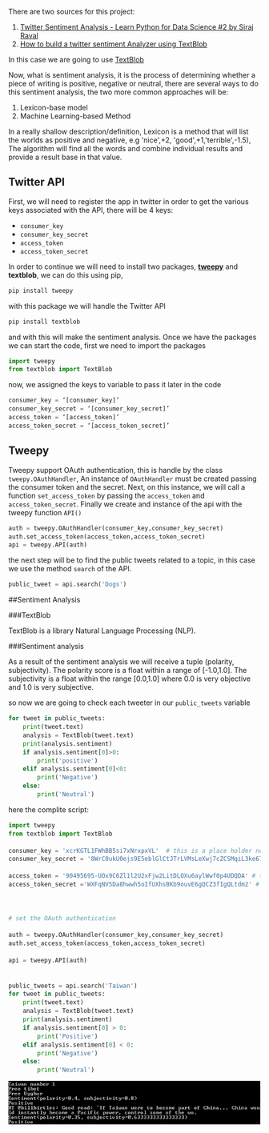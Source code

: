 There are two sources for this project:

1. [Twitter Sentiment Analysis - Learn Python for Data Science #2 by Siraj Raval](https://www.youtube.com/watch?v=T5pRlIbr6gg&list=PL2-dafEMk2A6QKz1mrk1uIGfHkC1zZ6UU)
2. [How to build a twitter sentiment Analyzer using TextBlob](https://medium.com/better-programming/how-to-build-a-twitter-sentiments-analyzer-in-python-using-textblob-948e1e8aae14)

In this case we are going to use [TextBlob](https://textblob.readthedocs.io/en/dev/)

Now, what is sentiment analysis, it is the process of determining whether a piece of writing is positive, negative or neutral, there are several ways to do this sentiment analysis, the two more common approaches will be:

1. Lexicon-base model
2. Machine Learning-based Method

In a really shallow description/definition, Lexicon is a method that will list the worlds as positive and negative, e.g 'nice',+2, 'good',+1,'terrible',-1.5), The algorithm will find all the words and combine individual results and provide a result base in that value.

## Twitter API

First, we will need to register the app in twitter in order to get the various keys associated with the API, there will be 4 keys:

* `consumer_key`
* `consumer_key_secret`
* `access_token`
* `access_token_secret`

In order to continue we will need to install two packages, [**tweepy**](https://www.tweepy.org/) and **textblob**, we can do this using pip,

```python
pip install tweepy
```
with this package we will handle the Twitter API

```python
pip install textblob
```

and with this will make the sentiment analysis.
Once we have the packages we can start the code, first we need to import the packages

```python
import tweepy
from textblob import TextBlob
```

now, we assigned the keys to variable to pass it later in the code

```python
consumer_key = ‘[consumer_key]’
consumer_key_secret = ‘[consumer_key_secret]’
access_token = ‘[access_token]’
access_token_secret = ‘[access_token_secret]’
```

## Tweepy

Tweepy support OAuth authentication, this is handle by the class `tweepy.OAuthHandler`, An instance of `OAuthHandler` must be created passing the consumer token and the secret.
Next, on this instance, we will call a function `set_access_token` by passing the `access_token` and `access_token_secret`.
Finally we create and instance of the api with the tweepy function `API()`

```python
auth = tweepy.OAuthHandler(consumer_key,consumer_key_secret)
auth.set_access_token(access_token,access_token_secret)
api = tweepy.API(auth)
```
the next step will be to find the public tweets related to a topic, in this case we use the method `search` of the API.

```python
public_tweet = api.search('Dogs')
```
##Sentiment Analysis

###TextBlob

TextBlob is a library Natural Language Processing (NLP).

###Sentiment analysis

As a result of the sentiment analysis we will receive a tuple (polarity, subjectivity). The polarity score is a float within a range of [-1.0,1.0]. The subjectivity is a float within the range [0.0,1.0] where 0.0 is very objective and 1.0 is very subjective.

so now we are going to check each tweeter in our `public_tweets` variable

```python
for tweet in public_tweets:
	print(tweet.text)
	analysis = TextBlob(tweet.text)
	print(analysis.sentiment)
	if analysis.sentiment[0]>0:
		print('positive')
	elif analysis.sentiment[0]<0:
		print('Negative')
	else:
		print('Neutral')
```

here the complite script:

```python
import tweepy
from textblob import TextBlob

consumer_key = 'xcrKGTL1FWhBB5si7xNrxpxVL'  # this is a place holder not the real key
consumer_key_secret = '8WrC0ukU0ejs9E5eblGlCtJTrLVMsLeXwj7cZCSMqiL3ke67SP' # this is a place holder not the real key

access_token = '90495695-UOx9C6Zl1l2U2xFjw2LitDLOXu6aylWwf0p4UDQDA' # this is a place holder not the real key
access_token_secret ='WXFqNV5Da8hwwh5oIfUXhsBKb9ouvE6gQCZ3fIgQLtdm2' # this is a place holder not the real key



# set the OAuth authentication

auth = tweepy.OAuthHandler(consumer_key,consumer_key_secret)
auth.set_access_token(access_token,access_token_secret)

api = tweepy.API(auth)


public_tweets = api.search('Taiwan')
for tweet in public_tweets:
	print(tweet.text)
	analysis = TextBlob(tweet.text)
	print(analysis.sentiment)
	if analysis.sentiment[0] > 0:
		print('Positive')
	elif analysis.sentiment[0] < 0:
		print('Negative')
	else:
		print('Neutral')
```

![001_twitter_sentiment](images/001_twitter_sentiment.png)
